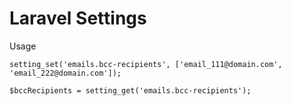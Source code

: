 # Laravel Settings

Usage

```
setting_set('emails.bcc-recipients', ['email_111@domain.com', 'email_222@domain.com']);

$bccRecipients = setting_get('emails.bcc-recipients');
```
